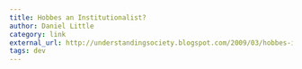 ```yaml
---
title: Hobbes an Institutionalist?
author: Daniel Little
category: link
external_url: http://understandingsociety.blogspot.com/2009/03/hobbes-institutionalist.html
tags: dev
---
```

